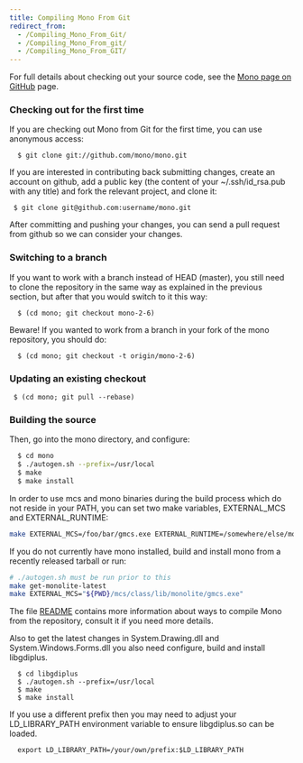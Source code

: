 ```yaml
---
title: Compiling Mono From Git
redirect_from:
  - /Compiling_Mono_From_Git/
  - /Compiling_Mono_From_git/
  - /Compiling_Mono_From_GIT/
---
```


For full details about checking out your source code, see the [Mono page on GitHub](http://github.com/mono) page.

### Checking out for the first time

If you are checking out Mono from Git for the first time, you can use anonymous access:

      $ git clone git://github.com/mono/mono.git

If you are interested in contributing back submitting changes, create an account on github, add a public key (the content of your ~/.ssh/id\_rsa.pub with any title) and fork the relevant project, and clone it:

     $ git clone git@github.com:username/mono.git

After committing and pushing your changes, you can send a pull request from github so we can consider your changes.

### Switching to a branch

If you want to work with a branch instead of HEAD (master), you still need to clone the repository in the same way as explained in the previous section, but after that you would switch to it this way:

      $ (cd mono; git checkout mono-2-6)

Beware! If you wanted to work from a branch in your fork of the mono repository, you should do:

      $ (cd mono; git checkout -t origin/mono-2-6)

### Updating an existing checkout

     $ (cd mono; git pull --rebase)

### Building the source

Then, go into the mono directory, and configure:

``` bash
  $ cd mono
  $ ./autogen.sh --prefix=/usr/local
  $ make
  $ make install
```

In order to use mcs and mono binaries during the build process which do not reside in your PATH, you can set two make variables, EXTERNAL\_MCS and EXTERNAL\_RUNTIME:

``` bash
make EXTERNAL_MCS=/foo/bar/gmcs.exe EXTERNAL_RUNTIME=/somewhere/else/mono
```

If you do not currently have mono installed, build and install mono from a recently released tarball or run:

``` bash
# ./autogen.sh must be run prior to this
make get-monolite-latest
make EXTERNAL_MCS="${PWD}/mcs/class/lib/monolite/gmcs.exe"
```

The file [README](http://github.com/mono/mono/blob/master/README) contains more information about ways to compile Mono from the repository, consult it if you need more details.

Also to get the latest changes in System.Drawing.dll and System.Windows.Forms.dll you also need configure, build and install libgdiplus.

      $ cd libgdiplus
      $ ./autogen.sh --prefix=/usr/local
      $ make
      $ make install

If you use a different prefix then you may need to adjust your LD\_LIBRARY\_PATH environment variable to ensure libgdiplus.so can be loaded.

      export LD_LIBRARY_PATH=/your/own/prefix:$LD_LIBRARY_PATH
